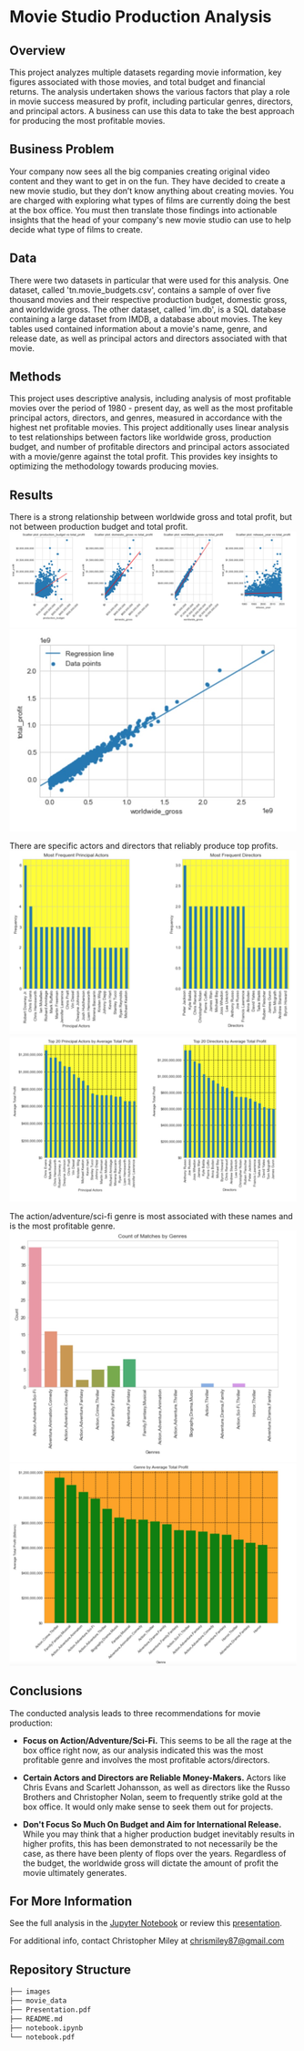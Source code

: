 # Movie Studio Production Analysis

## Overview 

This project analyzes multiple datasets regarding movie information, key figures associated with those movies, and total budget and financial returns. The analysis undertaken shows the various factors that play a role in movie success measured by profit, including particular genres, directors, and principal actors. A business can use this data to take the best approach for producing the most profitable movies.

## Business Problem

Your company now sees all the big companies creating original video content and they want to get in on the fun. They have decided to create a new movie studio, but they don’t know anything about creating movies. You are charged with exploring what types of films are currently doing the best at the box office. You must then translate those findings into actionable insights that the head of your company's new movie studio can use to help decide what type of films to create.

## Data 

There were two datasets in particular that were used for this analysis. One dataset, called 'tn.movie_budgets.csv', contains a sample of over five thousand movies and their respective production budget, domestic gross, and worldwide gross. The other dataset, called 'im.db', is a SQL database containing a large dataset from IMDB, a database about movies. The key tables used contained information about a movie's name, genre, and release date, as well as principal actors and directors associated with that movie.

## Methods

This project uses descriptive analysis, including analysis of most profitable movies over the period of 1980 - present day, as well as the most profitable principal actors, directors, and genres, measured in accordance with the highest net profitable movies. This project additionally uses linear analysis to test relationships between factors like worldwide gross, production budget, and number of profitable directors and principal actors associated with a movie/genre against the total profit. This provides key insights to optimizing the methodology towards producing movies.

## Results

There is a strong relationship between worldwide gross and total profit, but not between production budget and total profit. 
![linear_relationships_with_total_profit](./images/linear_total_profit.jpg)
![regression_worldwide_gross](./images/regression_worldwide_gross_profit.jpg)

There are specific actors and directors that reliably produce top profits.
![frequent_actors_directors](./images/frequent_actors_directors.jpg)
![top_actors_and_directors_by_mean_profit](./images/top_actors_directors.jpg)

The action/adventure/sci-fi genre is most associated with these names and is the most profitable genre.
![top_names_by_genre](./images/count_names_by_genre.jpg)
![top_genres](./images/top_genres.jpg)

## Conclusions

The conducted analysis leads to three recommendations for movie production:

* **Focus on Action/Adventure/Sci-Fi.** This seems to be all the rage at the box office right now, as our analysis indicated this was the most profitable genre and involves the most profitable actors/directors. 

* **Certain Actors and Directors are Reliable Money-Makers.** Actors like Chris Evans and Scarlett Johansson, as well as directors like the Russo Brothers and Christopher Nolan, seem to frequently strike gold at the box office. It would only make sense to seek them out for projects. 

* **Don't Focus So Much On Budget and Aim for International Release.** While you may think that a higher production budget inevitably results in higher profits, this has been demonstrated to not necessarily be the case, as there have been plenty of flops over the years. Regardless of the budget, the worldwide gross will dictate the amount of profit the movie ultimately generates. 

## For More Information

See the full analysis in the [Jupyter Notebook](./notebook.ipynb) or review this [presentation](./Presentation.pdf).

For additional info, contact Christopher Miley at [chrismiley87@gmail.com](mailto:chrismiley87@gmail.com)

## Repository Structure

```
├── images
├── movie_data
├── Presentation.pdf
├── README.md
├── notebook.ipynb
└── notebook.pdf
```
